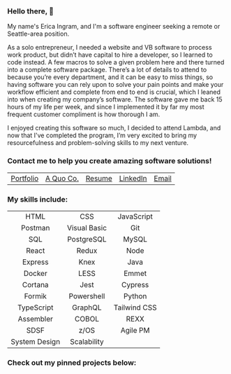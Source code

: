 ### Hello there, 👋

My name's Erica Ingram, and I'm a software engineer seeking a remote or Seattle-area position.

As a solo entrepreneur, I needed a website and VB software to process work product, but didn’t have capital to hire a developer, so I learned to code instead. A few macros to solve a given problem here and there turned into a complete software package. There’s a lot of details to attend to because you’re every department, and it can be easy to miss things, so having software you can rely upon to solve your pain points and make your workflow efficient and complete from end to end is crucial, which I leaned into when creating my company’s software. The software gave me back 15 hours of my life per week, and since I implemented it by far my most frequent customer compliment is how thorough I am.

I enjoyed creating this software so much, I decided to attend Lambda, and now that I've completed the program, I’m very excited to bring my resourcefulness and problem-solving skills to my next venture. 

### Contact me to help you create amazing software solutions!


|                                         |                                    |                                                         |                                                      |                                                  |
|-----------------------------------------|------------------------------------|---------------------------------------------------------|------------------------------------------------------|--------------------------------------------------|
| [Portfolio](http://www.ericaingram.com) | [A Quo Co.](https://www.aquoco.co) | [Resume](https://www.aquoco.co/Erica_Ingram_Resume.pdf) | [LinkedIn](https://www.linkedin.com/in/aquocotrans/) | [Email](mailto:evoingram@aquoco.onmicrosoft.com) |

### My skills include:

|               |              |              |
|:-------------:|:------------:|:------------:|
|      HTML     |      CSS     |  JavaScript  |
|    Postman    | Visual Basic |      Git     |
|      SQL      |  PostgreSQL  |     MySQL    |
|     React     |     Redux    |     Node     |
|    Express    |     Knex     |     Java     |
|     Docker    |     LESS     |     Emmet    |
|    Cortana    |     Jest     |    Cypress   |
|     Formik    |  Powershell  |    Python    |
|   TypeScript  |    GraphQL   | Tailwind CSS |
|   Assembler   |     COBOL    |     REXX     |
|      SDSF     |     z/OS     |   Agile PM   |
| System Design |  Scalability |              |

### Check out my pinned projects below:

